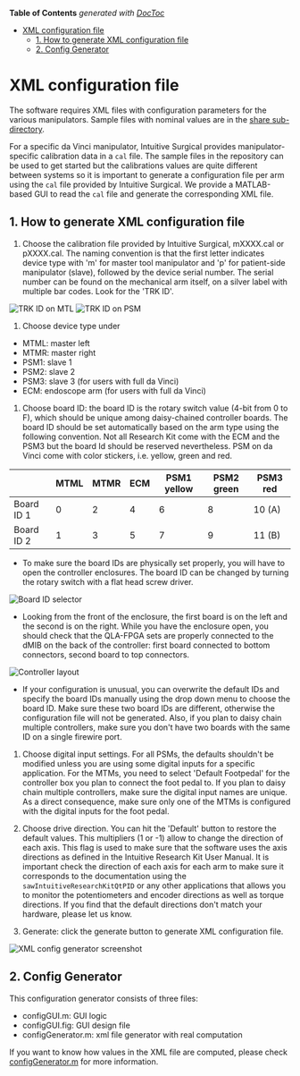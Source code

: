 <!-- START doctoc generated TOC please keep comment here to allow auto update -->
<!-- DON'T EDIT THIS SECTION, INSTEAD RE-RUN doctoc TO UPDATE -->
**Table of Contents**  *generated with [DocToc](http://doctoc.herokuapp.com/)*

- [XML configuration file](#xml-configuration-file)
  - [1. How to generate XML configuration file](#1-how-to-generate-xml-configuration-file)
  - [2. Config Generator](#2-config-generator)

<!-- END doctoc generated TOC please keep comment here to allow auto update -->

# XML configuration file

The software requires XML files with configuration parameters for the various manipulators.
Sample files with nominal values are in the [share sub-directory](/jhu-dvrk/sawIntuitiveResearchKit/tree/master/share).

For a specific da Vinci manipulator, Intuitive Surgical provides manipulator-specific calibration data in a `cal` file.  The sample files in the repository can be used to get started but the calibrations values are quite different between systems so it is important to generate a configuration file per arm using the `cal` file provided by Intuitive Surgical.  We provide a MATLAB-based GUI to read the `cal` file and generate the corresponding XML file.

## 1. How to generate XML configuration file

1. Choose the calibration file provided by Intuitive Surgical, mXXXX.cal or pXXXX.cal. The naming convention is that the first letter indicates device type with 'm' for master tool manipulator and 'p' for patient-side manipulator (slave), followed by the device serial number. The serial number can be found on the mechanical arm itself, on a silver label with multiple bar codes.   Look for the 'TRK ID'.

![TRK ID on MTL](/jhu-dvrk/sawIntuitiveResearchKit/wiki/trk-id-mtm.jpg)
![TRK ID on PSM](/jhu-dvrk/sawIntuitiveResearchKit/wiki/trk-id-psm.jpg)

1. Choose device type under 
 * MTML: master left
 * MTMR: master right
 * PSM1: slave 1
 * PSM2: slave 2
 * PSM3: slave 3 (for users with full da Vinci)
 * ECM: endoscope arm (for users with full da Vinci)

1. Choose board ID: the board ID is the rotary switch value (4-bit from 0 to F), which should be unique among daisy-chained controller boards. The board ID should be set automatically based on the arm type using the following convention.  Not all Research Kit come with the ECM and the PSM3 but the board Id should be reserved nevertheless.  PSM on da Vinci come with color stickers, i.e. yellow, green and red.

  |            | MTML | MTMR | ECM | PSM1 yellow | PSM2 green | PSM3 red |
  |------------|------|------|-----|------|------|--------|
  | Board ID 1 | 0    | 2    | 4   | 6    | 8    | 10 (A) |
  | Board ID 2 | 1    | 3    | 5   | 7    | 9    | 11 (B) |

 * To make sure the board IDs are physically set properly, you will have to open the controller enclosures.  The board ID can be changed by turning the rotary switch with a flat head screw driver.

![Board ID selector](/jhu-dvrk/sawIntuitiveResearchKit/wiki/board-id-selector.jpg)

 * Looking from the front of the enclosure, the first board is on the left and the second is on the right.  While you have the enclosure open, you should check that the QLA-FPGA sets are properly connected to the dMIB on the back of the controller: first board connected to bottom connectors, second board to top connectors.

![Controller layout](/jhu-dvrk/sawIntuitiveResearchKit/wiki/controller-layout.jpg)

 * If your configuration is unusual, you can overwrite the default IDs and specify the board IDs manually using the drop down menu to choose the board ID.  Make sure these two board IDs are different, otherwise the configuration file will not be generated. Also, if you plan to daisy chain multiple controllers, make sure you don't have two boards with the same ID on a single firewire port. 

1. Choose digital input settings.  For all PSMs, the defaults shouldn't be modified unless you are using some digital inputs for a specific application.  For the MTMs, you need to select 'Default Footpedal' for the controller box you plan to connect the foot pedal to.   If you plan to daisy chain multiple controllers, make sure the digital input names are unique.  As a direct consequence, make sure only one of the MTMs is configured with the digital inputs for the foot pedal.

1. Choose drive direction.  You can hit the 'Default' button to restore the default values.  This multipliers (1 or -1) allow to change the direction of each axis.  This flag is used to make sure that the software uses the axis directions as defined in the Intuitive Research Kit User Manual.  It is important check the direction of each axis for each arm to make sure it corresponds to the documentation using the `sawIntuitiveResearchKitQtPID` or any other applications that allows you to monitor the potentiometers and encoder directions as well as torque directions.  If you find that the default directions don't match your hardware, please let us know. 

1. Generate: click the generate button to generate XML configuration file. 

![XML config generator screenshot](/jhu-dvrk/sawIntuitiveResearchKit/wiki/configGUI_tutorial.png)


## 2. Config Generator

This configuration generator consists of three files: 
* configGUI.m: GUI logic 
* configGUI.fig: GUI design file
* configGenerator.m: xml file generator with real computation

If you want to know how values in the XML file are computed, please check [configGenerator.m](/jhu-dvrk/sawIntuitiveResearchKit/tree/master/share) for more information.